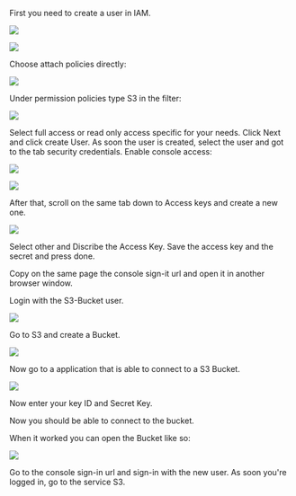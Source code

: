 First you need to create a user in IAM.

![](https://slabstatic.com/prod/uploads/ptzfq7y2/posts/images/yIMuY89ETUgn5ButF0no7-wi.png)

![](https://slabstatic.com/prod/uploads/ptzfq7y2/posts/images/nMHNkm7_CU37FHa4xipIWDRR.png)

Choose attach policies directly:

![](https://slabstatic.com/prod/uploads/ptzfq7y2/posts/images/hN9jFAUJj7Tw9qm7QiHzcaYZ.png)

Under permission policies type S3 in the filter:

![](https://slabstatic.com/prod/uploads/ptzfq7y2/posts/images/febnvQ0i4uXqX7w5tsSAOEWW.png)

Select full access or read only access specific for your needs. Click Next and click create User. As soon the user is created, select the user and got to the tab security credentials. Enable console access:

![](https://slabstatic.com/prod/uploads/ptzfq7y2/posts/images/sD54Qz7xMBtu5dHMTxDQDI6y.png)

![](https://slabstatic.com/prod/uploads/ptzfq7y2/posts/images/MkmHhw8lYb82L3PZUUBAVOzM.png)



After that, scroll on the same tab down to Access keys and create a new one.

![](https://slabstatic.com/prod/uploads/ptzfq7y2/posts/images/NInAqwKB_OmdOOFlrS-S8PHX.png)

Select other and Discribe the Access Key. Save the access key and the secret and press done.

Copy on the same page the console sign-it url and open it in another browser window.

Login with the S3-Bucket user.

![](https://slabstatic.com/prod/uploads/ptzfq7y2/posts/images/rFs3Dkh4ffOk_3NsyNO0F_5o.png)

Go to S3 and create a Bucket.

![](https://slabstatic.com/prod/uploads/ptzfq7y2/posts/images/fPo2uoQ9aT_UYePSEBLLPhTY.png)



Now go to a application that is able to connect to a S3 Bucket.

![](https://slabstatic.com/prod/uploads/ptzfq7y2/posts/images/r5GVrg59BU_mxqTDNRlKEcQ9.png)

Now enter your key ID and Secret Key.

Now you should be able to connect to the bucket.

When it worked you can open the Bucket like so:

![](https://slabstatic.com/prod/uploads/ptzfq7y2/posts/images/_HanmyyoA1cWNR5SwRbUupES.png)













Go to the console sign-in url and sign-in with the new user. As soon you're logged in, go to the service S3.
